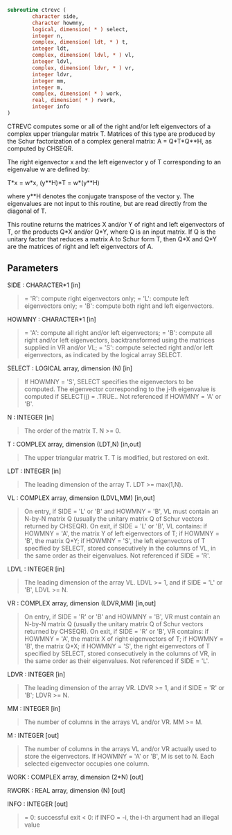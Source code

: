 ```fortran
subroutine ctrevc (
        character side,
        character howmny,
        logical, dimension( * ) select,
        integer n,
        complex, dimension( ldt, * ) t,
        integer ldt,
        complex, dimension( ldvl, * ) vl,
        integer ldvl,
        complex, dimension( ldvr, * ) vr,
        integer ldvr,
        integer mm,
        integer m,
        complex, dimension( * ) work,
        real, dimension( * ) rwork,
        integer info
)
```

CTREVC computes some or all of the right and/or left eigenvectors of
a complex upper triangular matrix T.
Matrices of this type are produced by the Schur factorization of
a complex general matrix:  A = Q\*T\*Q\*\*H, as computed by CHSEQR.

The right eigenvector x and the left eigenvector y of T corresponding
to an eigenvalue w are defined by:

T\*x = w\*x,     (y\*\*H)\*T = w\*(y\*\*H)

where y\*\*H denotes the conjugate transpose of the vector y.
The eigenvalues are not input to this routine, but are read directly
from the diagonal of T.

This routine returns the matrices X and/or Y of right and left
eigenvectors of T, or the products Q\*X and/or Q\*Y, where Q is an
input matrix.  If Q is the unitary factor that reduces a matrix A to
Schur form T, then Q\*X and Q\*Y are the matrices of right and left
eigenvectors of A.

## Parameters
SIDE : CHARACTER\*1 [in]
> = 'R':  compute right eigenvectors only;
> = 'L':  compute left eigenvectors only;
> = 'B':  compute both right and left eigenvectors.

HOWMNY : CHARACTER\*1 [in]
> = 'A':  compute all right and/or left eigenvectors;
> = 'B':  compute all right and/or left eigenvectors,
> backtransformed using the matrices supplied in
> VR and/or VL;
> = 'S':  compute selected right and/or left eigenvectors,
> as indicated by the logical array SELECT.

SELECT : LOGICAL array, dimension (N) [in]
> If HOWMNY = 'S', SELECT specifies the eigenvectors to be
> computed.
> The eigenvector corresponding to the j-th eigenvalue is
> computed if SELECT(j) = .TRUE..
> Not referenced if HOWMNY = 'A' or 'B'.

N : INTEGER [in]
> The order of the matrix T. N >= 0.

T : COMPLEX array, dimension (LDT,N) [in,out]
> The upper triangular matrix T.  T is modified, but restored
> on exit.

LDT : INTEGER [in]
> The leading dimension of the array T. LDT >= max(1,N).

VL : COMPLEX array, dimension (LDVL,MM) [in,out]
> On entry, if SIDE = 'L' or 'B' and HOWMNY = 'B', VL must
> contain an N-by-N matrix Q (usually the unitary matrix Q of
> Schur vectors returned by CHSEQR).
> On exit, if SIDE = 'L' or 'B', VL contains:
> if HOWMNY = 'A', the matrix Y of left eigenvectors of T;
> if HOWMNY = 'B', the matrix Q\*Y;
> if HOWMNY = 'S', the left eigenvectors of T specified by
> SELECT, stored consecutively in the columns
> of VL, in the same order as their
> eigenvalues.
> Not referenced if SIDE = 'R'.

LDVL : INTEGER [in]
> The leading dimension of the array VL.  LDVL >= 1, and if
> SIDE = 'L' or 'B', LDVL >= N.

VR : COMPLEX array, dimension (LDVR,MM) [in,out]
> On entry, if SIDE = 'R' or 'B' and HOWMNY = 'B', VR must
> contain an N-by-N matrix Q (usually the unitary matrix Q of
> Schur vectors returned by CHSEQR).
> On exit, if SIDE = 'R' or 'B', VR contains:
> if HOWMNY = 'A', the matrix X of right eigenvectors of T;
> if HOWMNY = 'B', the matrix Q\*X;
> if HOWMNY = 'S', the right eigenvectors of T specified by
> SELECT, stored consecutively in the columns
> of VR, in the same order as their
> eigenvalues.
> Not referenced if SIDE = 'L'.

LDVR : INTEGER [in]
> The leading dimension of the array VR.  LDVR >= 1, and if
> SIDE = 'R' or 'B'; LDVR >= N.

MM : INTEGER [in]
> The number of columns in the arrays VL and/or VR. MM >= M.

M : INTEGER [out]
> The number of columns in the arrays VL and/or VR actually
> used to store the eigenvectors.  If HOWMNY = 'A' or 'B', M
> is set to N.  Each selected eigenvector occupies one
> column.

WORK : COMPLEX array, dimension (2\*N) [out]

RWORK : REAL array, dimension (N) [out]

INFO : INTEGER [out]
> = 0:  successful exit
> < 0:  if INFO = -i, the i-th argument had an illegal value
